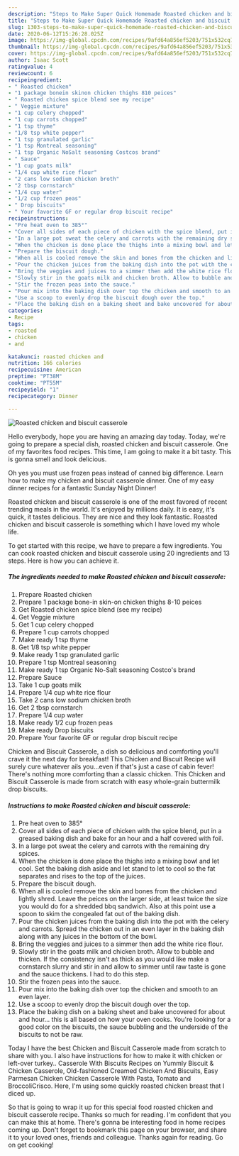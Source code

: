 ```yaml
---
description: "Steps to Make Super Quick Homemade Roasted chicken and biscuit casserole"
title: "Steps to Make Super Quick Homemade Roasted chicken and biscuit casserole"
slug: 1303-steps-to-make-super-quick-homemade-roasted-chicken-and-biscuit-casserole
date: 2020-06-12T15:26:28.025Z
image: https://img-global.cpcdn.com/recipes/9afd64a856ef5203/751x532cq70/roasted-chicken-and-biscuit-casserole-recipe-main-photo.jpg
thumbnail: https://img-global.cpcdn.com/recipes/9afd64a856ef5203/751x532cq70/roasted-chicken-and-biscuit-casserole-recipe-main-photo.jpg
cover: https://img-global.cpcdn.com/recipes/9afd64a856ef5203/751x532cq70/roasted-chicken-and-biscuit-casserole-recipe-main-photo.jpg
author: Isaac Scott
ratingvalue: 4
reviewcount: 6
recipeingredient:
- " Roasted chicken"
- "1 package bonein skinon chicken thighs 810 peices"
- " Roasted chicken spice blend see my recipe"
- " Veggie mixture"
- "1 cup celery chopped"
- "1 cup carrots chopped"
- "1 tsp thyme"
- "1/8 tsp white pepper"
- "1 tsp granulated garlic"
- "1 tsp Montreal seasoning"
- "1 tsp Organic NoSalt seasoning Costcos brand"
- " Sauce"
- "1 cup goats milk"
- "1/4 cup white rice flour"
- "2 cans low sodium chicken broth"
- "2 tbsp cornstarch"
- "1/4 cup water"
- "1/2 cup frozen peas"
- " Drop biscuits"
- " Your favorite GF or regular drop biscuit recipe"
recipeinstructions:
- "Pre heat oven to 385°"
- "Cover all sides of each piece of chicken with the spice blend, put in a greased baking dish and bake for an hour and a half covered with foil."
- "In a large pot sweat the celery and carrots with the remaining dry spices."
- "When the chicken is done place the thighs into a mixing bowl and let cool. Set the baking dish aside and let stand to let to cool so the fat separates and rises to the top of the juices."
- "Prepare the biscuit dough."
- "When all is cooled remove the skin and bones from the chicken and lightly shred. Leave the peices on the larger side, at least twice the size you would do for a shredded bbq sandwich. Also at this point use a spoon to skim the congealed fat out of the baking dish."
- "Pour the chicken juices from the baking dish into the pot with the celery and carrots. Spread the chicken out in an even layer in the baking dish along with any juices in the bottom of the bowl."
- "Bring the veggies and juices to a simmer then add the white rice flour."
- "Slowly stir in the goats milk and chicken broth. Allow to bubble and thicken. If the consistency isn&#39;t as thick as you would like make a cornstarch slurry and stir in and allow to simmer until raw taste is gone and the sauce thickens. I had to do this step."
- "Stir the frozen peas into the sauce."
- "Pour mix into the baking dish over top the chicken and smooth to an even layer."
- "Use a scoop to evenly drop the biscuit dough over the top."
- "Place the baking dish on a baking sheet and bake uncovered for about and hour... this is all based on how your oven cooks. You&#39;re looking for a good color on the biscuits, the sauce bubbling and the underside of the biscuits to not be raw."
categories:
- Recipe
tags:
- roasted
- chicken
- and

katakunci: roasted chicken and 
nutrition: 166 calories
recipecuisine: American
preptime: "PT38M"
cooktime: "PT55M"
recipeyield: "1"
recipecategory: Dinner

---
```



![Roasted chicken and biscuit casserole](https://img-global.cpcdn.com/recipes/9afd64a856ef5203/751x532cq70/roasted-chicken-and-biscuit-casserole-recipe-main-photo.jpg)

Hello everybody, hope you are having an amazing day today. Today, we're going to prepare a special dish, roasted chicken and biscuit casserole. One of my favorites food recipes. This time, I am going to make it a bit tasty. This is gonna smell and look delicious.

Oh yes you must use frozen peas instead of canned big difference. Learn how to make my chicken and biscuit casserole dinner. One of my easy dinner recipes for a fantastic Sunday Night Dinner!

Roasted chicken and biscuit casserole is one of the most favored of recent trending meals in the world. It's enjoyed by millions daily. It is easy, it's quick, it tastes delicious. They are nice and they look fantastic. Roasted chicken and biscuit casserole is something which I have loved my whole life.


To get started with this recipe, we have to prepare a few ingredients. You can cook roasted chicken and biscuit casserole using 20 ingredients and 13 steps. Here is how you can achieve it.

<!--inarticleads1-->

##### The ingredients needed to make Roasted chicken and biscuit casserole:

1. Prepare  Roasted chicken
1. Prepare 1 package bone-in skin-on chicken thighs 8-10 peices
1. Get  Roasted chicken spice blend (see my recipe)
1. Get  Veggie mixture
1. Get 1 cup celery chopped
1. Prepare 1 cup carrots chopped
1. Make ready 1 tsp thyme
1. Get 1/8 tsp white pepper
1. Make ready 1 tsp granulated garlic
1. Prepare 1 tsp Montreal seasoning
1. Make ready 1 tsp Organic No-Salt seasoning Costco&#39;s brand
1. Prepare  Sauce
1. Take 1 cup goats milk
1. Prepare 1/4 cup white rice flour
1. Take 2 cans low sodium chicken broth
1. Get 2 tbsp cornstarch
1. Prepare 1/4 cup water
1. Make ready 1/2 cup frozen peas
1. Make ready  Drop biscuits
1. Prepare  Your favorite GF or regular drop biscuit recipe


Chicken and Biscuit Casserole, a dish so delicious and comforting you&#39;ll crave it the next day for breakfast! This Chicken and Biscuit Recipe will surely cure whatever ails you…even if that&#39;s just a case of cabin fever! There&#39;s nothing more comforting than a classic chicken. This Chicken and Biscuit Casserole is made from scratch with easy whole-grain buttermilk drop biscuits. 

<!--inarticleads2-->

##### Instructions to make Roasted chicken and biscuit casserole:

1. Pre heat oven to 385°
1. Cover all sides of each piece of chicken with the spice blend, put in a greased baking dish and bake for an hour and a half covered with foil.
1. In a large pot sweat the celery and carrots with the remaining dry spices.
1. When the chicken is done place the thighs into a mixing bowl and let cool. Set the baking dish aside and let stand to let to cool so the fat separates and rises to the top of the juices.
1. Prepare the biscuit dough.
1. When all is cooled remove the skin and bones from the chicken and lightly shred. Leave the peices on the larger side, at least twice the size you would do for a shredded bbq sandwich. Also at this point use a spoon to skim the congealed fat out of the baking dish.
1. Pour the chicken juices from the baking dish into the pot with the celery and carrots. Spread the chicken out in an even layer in the baking dish along with any juices in the bottom of the bowl.
1. Bring the veggies and juices to a simmer then add the white rice flour.
1. Slowly stir in the goats milk and chicken broth. Allow to bubble and thicken. If the consistency isn&#39;t as thick as you would like make a cornstarch slurry and stir in and allow to simmer until raw taste is gone and the sauce thickens. I had to do this step.
1. Stir the frozen peas into the sauce.
1. Pour mix into the baking dish over top the chicken and smooth to an even layer.
1. Use a scoop to evenly drop the biscuit dough over the top.
1. Place the baking dish on a baking sheet and bake uncovered for about and hour... this is all based on how your oven cooks. You&#39;re looking for a good color on the biscuits, the sauce bubbling and the underside of the biscuits to not be raw.


Today I have the best Chicken and Biscuit Casserole made from scratch to share with you. I also have instructions for how to make it with chicken or left-over turkey.. Casserole With Biscuits Recipes on Yummly Biscuit &amp; Chicken Casserole, Old-fashioned Creamed Chicken And Biscuits, Easy Parmesan Chicken Chicken Casserole With Pasta, Tomato and BroccoliCrisco. Here, I&#39;m using some quickly roasted chicken breast that I diced up. 

So that is going to wrap it up for this special food roasted chicken and biscuit casserole recipe. Thanks so much for reading. I'm confident that you can make this at home. There's gonna be interesting food in home recipes coming up. Don't forget to bookmark this page on your browser, and share it to your loved ones, friends and colleague. Thanks again for reading. Go on get cooking!
